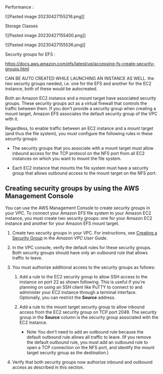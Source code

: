 Performance : 

![[Pasted image 20230427155216.png]]

Storage Classes

![[Pasted image 20230427155400.png]]

![[Pasted image 20230427155536.png]]

Security groups for EFS : 

https://docs.aws.amazon.com/efs/latest/ug/accessing-fs-create-security-groups.html

CAN BE AUTO CREATED WHILE LAUNCHING AN INSTANCE AS WELL. the two security groups needed, i.e. one for the EFS and another for the EC2 instance, both of these would be autocreated. 

Both an Amazon EC2 instance and a mount target have associated security groups. These security groups act as a virtual firewall that controls the traffic between them. If you don't provide a security group when creating a mount target, Amazon EFS associates the default security group of the VPC with it.

Regardless, to enable traffic between an EC2 instance and a mount target (and thus the file system), you must configure the following rules in these security groups:

-   The security groups that you associate with a mount target must allow inbound access for the TCP protocol on the NFS port from all EC2 instances on which you want to mount the file system.
    
-   Each EC2 instance that mounts the file system must have a security group that allows outbound access to the mount target on the NFS port.
    
## Creating security groups by using the AWS Management Console

You can use the AWS Management Console to create security groups in your VPC. To connect your Amazon EFS file system to your Amazon EC2 instance, you must create two security groups: one for your Amazon EC2 instance and another for your Amazon EFS mount target.

1.  Create two security groups in your VPC. For instructions, see [Creating a Security Group](https://docs.aws.amazon.com/vpc/latest/userguide/VPC_SecurityGroups.html#CreatingSecurityGroups) in the _Amazon VPC User Guide_.
    
2.  In the VPC console, verify the default rules for these security groups. Both security groups should have only an outbound rule that allows traffic to leave.
    
3.  You must authorize additional access to the security groups as follows:
    
    1.  Add a rule to the EC2 security group to allow SSH access to the instance on port 22 as shown following. This is useful if you're planning on using an SSH client like PuTTY to connect to and administer your EC2 instance through a terminal interface. Optionally, you can restrict the **Source** address.
        
    2.  Add a rule to the mount target security group to allow inbound access from the EC2 security group on TCP port 2049. The security group in the **Source** column is the security group associated with the EC2 instance.
		- Note
		       You don't need to add an outbound rule because the default outbound rule allows all traffic to leave. (If you remove the default outbound rule, you must add an outbound rule to open a TCP connection on the NFS port, and identify the mount target security group as the destination.)
    
4. Verify that both security groups now authorize inbound and outbound access as described in this section.
